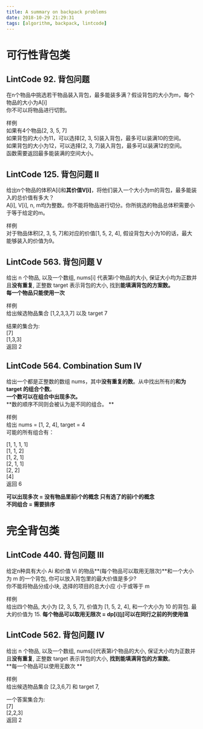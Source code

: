 ```yaml
---
title: A summary on backpack problems
date: 2018-10-29 21:29:31
tags: [algorithm, backpack, lintcode]
---
```


# 可行性背包类

## LintCode 92. 背包问题
在n个物品中挑选若干物品装入背包，最多能装多满？假设背包的大小为m，每个物品的大小为A[i]  
你不可以将物品进行切割。  

样例  
如果有4个物品[2, 3, 5, 7]  
如果背包的大小为11，可以选择[2, 3, 5]装入背包，最多可以装满10的空间。  
如果背包的大小为12，可以选择[2, 3, 7]装入背包，最多可以装满12的空间。  
函数需要返回最多能装满的空间大小。

## LintCode 125. 背包问题 II
给出n个物品的体积A[i]和**其价值V[i]**，将他们装入一个大小为m的背包，最多能装入的总价值有多大？  
A[i], V[i], n, m均为整数。你不能将物品进行切分。你所挑选的物品总体积需要小于等于给定的m。  

样例  
对于物品体积[2, 3, 5, 7]和对应的价值[1, 5, 2, 4], 假设背包大小为10的话，最大能够装入的价值为9。  

## LintCode 563. 背包问题 V
给出 n 个物品, 以及一个数组, nums[i] 代表第i个物品的大小, 保证大小均为正数并且**没有重复**, 正整数 target 表示背包的大小, 找到**能填满背包的方案数。  
每一个物品只能使用一次**  

样例  
给出候选物品集合 [1,2,3,3,7] 以及 target 7  

结果的集合为:  
[7]  
[1,3,3]  
返回 2  

## LintCode 564. Combination Sum IV  
给出一个都是正整数的数组 nums，其中**没有重复的数**。从中找出所有的**和为 target 的组合个数**。  
**一个数可以在组合中出现多次。**  
**数的顺序不同则会被认为是不同的组合。  **

样例  
给出 nums = [1, 2, 4], target = 4  
可能的所有组合有：  

[1, 1, 1, 1]  
[1, 1, 2]  
[1, 2, 1]  
[2, 1, 1]  
[2, 2]  
[4]  
返回 6  

**可以出现多次 = 没有物品里前i个的概念 只有选了的前i个的概念  
不同组合 = 需要排序**

# 完全背包类

## LintCode 440. 背包问题 III    
给定n种具有大小 Ai 和价值 Vi 的物品**(每个物品可以取用无限次)**和一个大小为 m 的一个背包, 你可以放入背包里的最大价值是多少?  
你不能将物品分成小块, 选择的项目的总大小应 小于或等于 m

样例  
给出四个物品, 大小为 [2, 3, 5, 7], 价值为 [1, 5, 2, 4], 和一个大小为 10 的背包. 最大的价值为 15.
**每个物品可以取用无限次 = dp[i][j]可以在同行之前的列使用值**

## LintCode 562. 背包问题 IV  
给出 n 个物品, 以及一个数组, nums[i]代表第i个物品的大小, 保证大小均为正数并且**没有重复**, 正整数 target 表示背包的大小, **找到能填满背包的方案数**。  
**每一个物品可以使用无数次 **

样例  
给出候选物品集合 [2,3,6,7] 和 target 7,  

一个答案集合为:  
[7]  
[2,2,3]  
返回 2  
